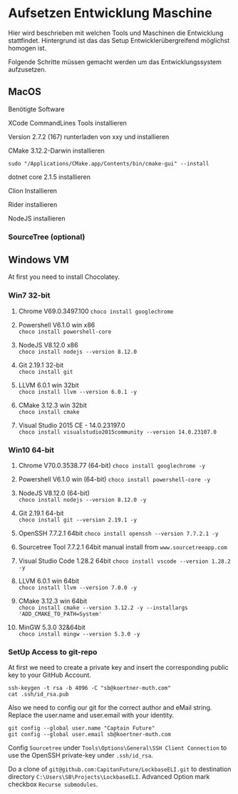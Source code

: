# Aufsetzen Entwicklung Maschine

Hier wird beschrieben mit welchen Tools und Maschinen die Entwicklung stattfindet. Hintergrund ist das das Setup Entwicklerübergreifend möglichst homogen ist. 

Folgende Schritte müssen gemacht werden um das Entwicklungssystem aufzusetzen. 

## MacOS 

Benötigte Software 

XCode CommandLines Tools installieren

Version 2.7.2 (167) runterladen von xxy und installieren

CMake 3.12.2-Darwin installieren

`sudo "/Applications/CMake.app/Contents/bin/cmake-gui" --install`

dotnet core 2.1.5 installieren

Clion Installieren

Rider installieren

NodeJS installieren

### SourceTree (optional)



## Windows VM

At first you need to install Chocolatey.  

### Win7 32-bit

1. Chrome V69.0.3497.100 
    `choco install googlechrome`

1. Powershell V6.1.0 win x86  
    `choco install powershell-core`

1. NodeJS V8.12.0 x86  
    `choco install nodejs --version 8.12.0`

1. Git 2.19.1 32-bit  
    `choco install git`

1. LLVM 6.0.1 win 32bit  
    `choco install llvm --version 6.0.1 -y` 

1. CMake 3.12.3 win 32bit  
    `choco install cmake`

1. Visual Studio 2015 CE - 14.0.23197.0  
    `choco install visualstudio2015community --version 14.0.23107.0`

### Win10 64-bit

1. Chrome V70.0.3538.77 (64-bit) 
    `choco install googlechrome -y`

1. Powershell V6.1.0 win (64-bit)
    `choco install powershell-core -y`

1. NodeJS V8.12.0 (64-bit)  
    `choco install nodejs --version 8.12.0 -y`

1. Git 2.19.1 64-bit  
    `choco install git --version 2.19.1 -y `

1. OpenSSH 7.7.2.1 64bit
    `choco install openssh --version 7.7.2.1 -y`

1. Sourcetree Tool 7.7.2.1 64bit
    manual install from `www.sourcetreeapp.com`

1. Visual Studio Code 1.28.2 64bit
    `choco install vscode --version 1.28.2 -y`

1. LLVM 6.0.1 win 64bit  
    `choco install llvm --version 7.0.0 -y` 

1. CMake 3.12.3 win 64bit  
    `choco install cmake --version 3.12.2 -y --installargs 'ADD_CMAKE_TO_PATH=System'`

1. MinGW 5.3.0  32&64bit  
    `choco install mingw --version 5.3.0 -y` 

### SetUp Access to git-repo

At first we need to create a private key and insert the corresponding public key to your GitHub Account. 

```
ssh-keygen -t rsa -b 4096 -C "sb@koertner-muth.com"
cat .ssh/id_rsa.pub
```

Also we need to config our git for the correct author and eMail string. Replace the user.name and user.email with your identity. 

```
git config --global user.name "Captain Future"
git config --global user.email sb@koertner-muth.com
```

Config `Sourcetree` under `Tools\Options\General\SSH Client Connection` to use the OpenSSH private-key under `.ssh/id_rsa`.


Do a clone of `git@github.com:CapitanFuture/LockbaseELI.git` to destination directory `C:\Users\SB\Projects\LockbaseELI`. Advanced Option mark checkbox `Recurse submodules`. 



 


